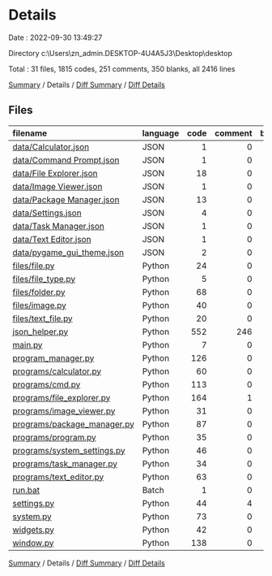 # Details

Date : 2022-09-30 13:49:27

Directory c:\\Users\\zn_admin.DESKTOP-4U4A5J3\\Desktop\\desktop

Total : 31 files,  1815 codes, 251 comments, 350 blanks, all 2416 lines

[Summary](results.md) / Details / [Diff Summary](diff.md) / [Diff Details](diff-details.md)

## Files
| filename | language | code | comment | blank | total |
| :--- | :--- | ---: | ---: | ---: | ---: |
| [data/Calculator.json](/data/Calculator.json) | JSON | 1 | 0 | 0 | 1 |
| [data/Command Prompt.json](/data/Command%20Prompt.json) | JSON | 1 | 0 | 0 | 1 |
| [data/File Explorer.json](/data/File%20Explorer.json) | JSON | 18 | 0 | 0 | 18 |
| [data/Image Viewer.json](/data/Image%20Viewer.json) | JSON | 1 | 0 | 0 | 1 |
| [data/Package Manager.json](/data/Package%20Manager.json) | JSON | 13 | 0 | 0 | 13 |
| [data/Settings.json](/data/Settings.json) | JSON | 4 | 0 | 0 | 4 |
| [data/Task Manager.json](/data/Task%20Manager.json) | JSON | 1 | 0 | 0 | 1 |
| [data/Text Editor.json](/data/Text%20Editor.json) | JSON | 1 | 0 | 0 | 1 |
| [data/pygame_gui_theme.json](/data/pygame_gui_theme.json) | JSON | 2 | 0 | 1 | 3 |
| [files/file.py](/files/file.py) | Python | 24 | 0 | 6 | 30 |
| [files/file_type.py](/files/file_type.py) | Python | 5 | 0 | 0 | 5 |
| [files/folder.py](/files/folder.py) | Python | 68 | 0 | 10 | 78 |
| [files/image.py](/files/image.py) | Python | 40 | 0 | 8 | 48 |
| [files/text_file.py](/files/text_file.py) | Python | 20 | 0 | 5 | 25 |
| [json_helper.py](/json_helper.py) | Python | 552 | 246 | 112 | 910 |
| [main.py](/main.py) | Python | 7 | 0 | 2 | 9 |
| [program_manager.py](/program_manager.py) | Python | 126 | 0 | 22 | 148 |
| [programs/calculator.py](/programs/calculator.py) | Python | 60 | 0 | 11 | 71 |
| [programs/cmd.py](/programs/cmd.py) | Python | 113 | 0 | 17 | 130 |
| [programs/file_explorer.py](/programs/file_explorer.py) | Python | 164 | 1 | 23 | 188 |
| [programs/image_viewer.py](/programs/image_viewer.py) | Python | 31 | 0 | 9 | 40 |
| [programs/package_manager.py](/programs/package_manager.py) | Python | 87 | 0 | 15 | 102 |
| [programs/program.py](/programs/program.py) | Python | 35 | 0 | 12 | 47 |
| [programs/system_settings.py](/programs/system_settings.py) | Python | 46 | 0 | 9 | 55 |
| [programs/task_manager.py](/programs/task_manager.py) | Python | 34 | 0 | 10 | 44 |
| [programs/text_editor.py](/programs/text_editor.py) | Python | 63 | 0 | 14 | 77 |
| [run.bat](/run.bat) | Batch | 1 | 0 | 0 | 1 |
| [settings.py](/settings.py) | Python | 44 | 4 | 11 | 59 |
| [system.py](/system.py) | Python | 73 | 0 | 15 | 88 |
| [widgets.py](/widgets.py) | Python | 42 | 0 | 8 | 50 |
| [window.py](/window.py) | Python | 138 | 0 | 30 | 168 |

[Summary](results.md) / Details / [Diff Summary](diff.md) / [Diff Details](diff-details.md)